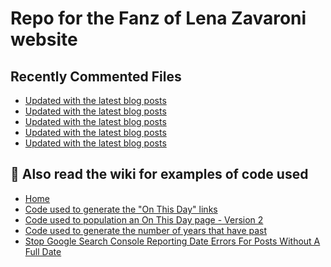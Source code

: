# Repo for the Fanz of Lena Zavaroni website

## Recently Commented Files
<!-- BLOG-POST-LIST:START -->
- [Updated with the latest blog posts](https://github.com/FanzOfLenaZavaroni/fanzoflenazavaroni.github.io/commit/56b2d82718fb441c6990cfce9bcb6609ec0a315a)
- [Updated with the latest blog posts](https://github.com/FanzOfLenaZavaroni/fanzoflenazavaroni.github.io/commit/51f45f24a068c8ecf1449fe0dc32395f8e4b042c)
- [Updated with the latest blog posts](https://github.com/FanzOfLenaZavaroni/fanzoflenazavaroni.github.io/commit/0ddf9b139a619de54d8756b60117ddbdaa53b8e6)
- [Updated with the latest blog posts](https://github.com/FanzOfLenaZavaroni/fanzoflenazavaroni.github.io/commit/a5ef5ae60cf819e59dbca1ac8c10a5ad8c385f81)
- [Updated with the latest blog posts](https://github.com/FanzOfLenaZavaroni/fanzoflenazavaroni.github.io/commit/67ddd74e8931b26918b122969b1325f770074573)
<!-- BLOG-POST-LIST:END -->

## :notebook: Also read the wiki for examples of code used
* [Home](https://github.com/FanzOfLenaZavaroni/fanzoflenazavaroni.github.io/wiki)
* [Code used to generate the "On This Day" links](https://github.com/FanzOfLenaZavaroni/fanzoflenazavaroni.github.io/wiki/On-This-Day-Code)
* [Code used to population an On This Day page - Version 2](https://github.com/FanzOfLenaZavaroni/fanzoflenazavaroni.github.io/wiki/Code-used-to-population-an-On-This-Day-page-%E2%80%90-Version-2)
* [Code used to generate the number of years that have past](https://github.com/FanzOfLenaZavaroni/fanzoflenazavaroni.github.io/wiki/Number-of-years-gone-by-code)
* [Stop Google Search Console Reporting Date Errors For Posts Without A Full Date](https://github.com/FanzOfLenaZavaroni/fanzoflenazavaroni.github.io/wiki/Stop-Google-Search-Console-Reporting-Date-Errors-For-Posts-Without-A-Full-Date)
